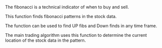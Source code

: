 The fibonacci is a technical indicator of when to buy and sell.

This function finds fibonacci patterns in the stock data.

The function can be used to find UP fibs and Down finds in any time frame.

The main trading algorithm uses this function to determine the current location of the stock data in the pattern.


